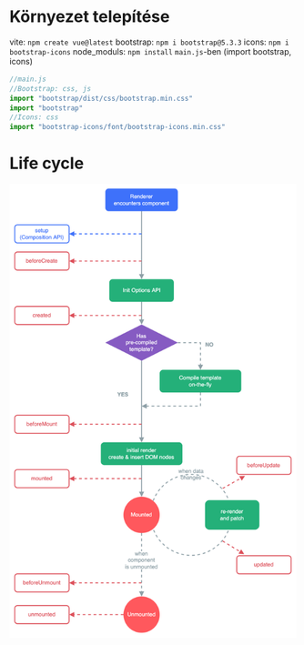 # Környezet telepítése
vite: `npm create vue@latest`
bootstrap: `npm i bootstrap@5.3.3`
icons: `npm i bootstrap-icons`
node_moduls: `npm install`
`main.js`-ben (import bootstrap, icons)
```js
//main.js
//Bootstrap: css, js
import "bootstrap/dist/css/bootstrap.min.css"
import "bootstrap"
//Icons: css
import "bootstrap-icons/font/bootstrap-icons.min.css"
```

# Life cycle
![lifecycle](lifecycle.png)